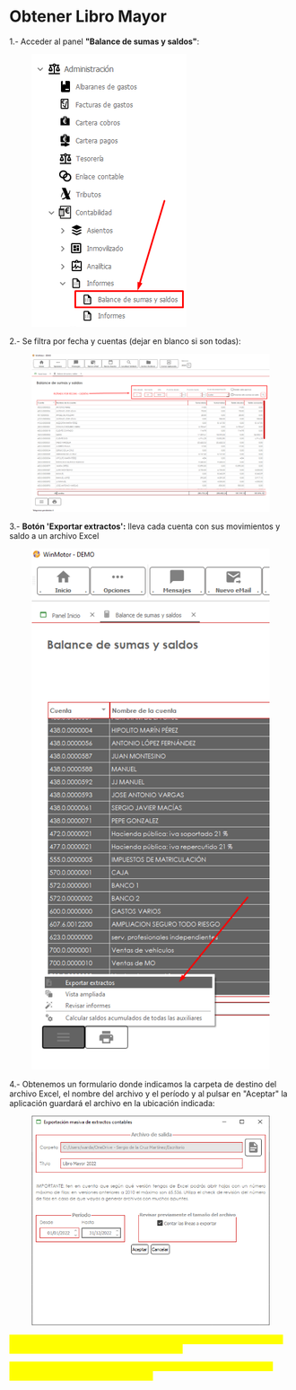 # Obtener Libro Mayor

1.- Acceder al panel **"Balance de sumas y saldos"**:

<figure><img src="../../.gitbook/assets/imagen (46).png" alt=""><figcaption></figcaption></figure>

2.- Se filtra por fecha y cuentas (dejar en blanco si son todas):

<figure><img src="../../.gitbook/assets/imagen (1) (12).png" alt=""><figcaption></figcaption></figure>

3.- **Botón 'Exportar extractos':** lleva cada cuenta con sus movimientos y saldo a un archivo Excel

<figure><img src="../../.gitbook/assets/imagen (36).png" alt=""><figcaption></figcaption></figure>

4.- Obtenemos un formulario donde indicamos la carpeta de destino del archivo Excel, el nombre del archivo y el período y al pulsar en "Aceptar" la aplicación guardará el archivo en la ubicación indicada:

<figure><img src="../../.gitbook/assets/imagen (119) (2).png" alt=""><figcaption></figcaption></figure>

<mark style="color:yellow;">**\*\*\* Es fundamental seleccionar todas las líneas en el panel del balance. Solo exportará las que tengas seleccionadas.**</mark>

<mark style="color:yellow;">**\*\*\* Revisar versión de Excel ya que en versiones anteriores a 2010 el límite de líneas a exportar son 65536.**</mark>
